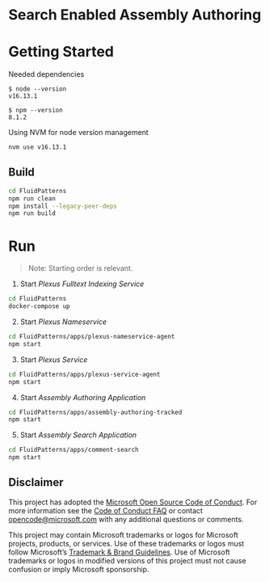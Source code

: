 # Search Enabled Assembly Authoring

# Getting Started

Needed dependencies
```
$ node --version
v16.13.1

$ npm --version
8.1.2
```

Using NVM for node version management
```sh
nvm use v16.13.1
```
## Build

```sh
cd FluidPatterns
npm run clean
npm install --legacy-peer-deps
npm run build
```

# Run

> Note: Starting order is relevant.

1. Start _Plexus Fulltext Indexing Service_ 

```sh
cd FluidPatterns
docker-compose up
```

2. Start _Plexus Nameservice_

```sh
cd FluidPatterns/apps/plexus-nameservice-agent
npm start
```

3. Start _Plexus Service_

```sh
cd FluidPatterns/apps/plexus-service-agent
npm start
```

4. Start _Assembly Authoring Application_

```sh
cd FluidPatterns/apps/assembly-authoring-tracked
npm start
```

5. Start _Assembly Search Application_

```sh
cd FluidPatterns/apps/comment-search
npm start
```

## Disclaimer

This project has adopted the [Microsoft Open Source Code of Conduct](https://opensource.microsoft.com/codeofconduct/).
For more information see the [Code of Conduct FAQ](https://opensource.microsoft.com/codeofconduct/faq/) or contact
[opencode@microsoft.com](mailto:opencode@microsoft.com) with any additional questions or comments.

This project may contain Microsoft trademarks or logos for Microsoft projects, products, or services. Use of these
trademarks or logos must follow Microsoft’s [Trademark & Brand Guidelines](https://www.microsoft.com/trademarks). Use of
Microsoft trademarks or logos in modified versions of this project must not cause confusion or imply Microsoft
sponsorship.

